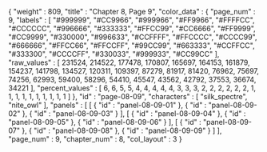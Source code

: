 {
  "weight" : 809,
  "title" : "Chapter 8, Page 9",
  "color_data" : {
    "page_num" : 9,
    "labels" : [
      "#999999",
      "#CC9966",
      "#999966",
      "#FF9966",
      "#FFFFCC",
      "#CCCCCC",
      "#996666",
      "#333333",
      "#FFCC99",
      "#CC6666",
      "#FF9999",
      "#CC9999",
      "#330000",
      "#996633",
      "#CCFFFF",
      "#FFCCCC",
      "#CCCC99",
      "#666666",
      "#FFCC66",
      "#FFCCFF",
      "#99CC99",
      "#663333",
      "#CCFFCC",
      "#333300",
      "#CCCCFF",
      "#330033",
      "#999933",
      "#CC99CC"
    ],
    "raw_values" : [
      231524,
      214522,
      177478,
      170807,
      165697,
      164153,
      161879,
      154237,
      141798,
      134527,
      120311,
      109397,
      87279,
      81917,
      81420,
      76962,
      75697,
      74256,
      62993,
      59400,
      58296,
      54410,
      45547,
      43562,
      42792,
      37553,
      36674,
      34221
    ],
    "percent_values" : [
      6,
      6,
      5,
      5,
      4,
      4,
      4,
      4,
      4,
      3,
      3,
      3,
      2,
      2,
      2,
      2,
      2,
      2,
      1,
      1,
      1,
      1,
      1,
      1,
      1,
      1,
      1,
      1
    ]
  },
  "id" : "page-08-09",
  "characters" : [
    "silk_spectre",
    "nite_owl"
  ],
  "panels" : [
    [
      {
        "id" : "panel-08-09-01"
      },
      {
        "id" : "panel-08-09-02"
      },
      {
        "id" : "panel-08-09-03"
      }
    ],
    [
      {
        "id" : "panel-08-09-04"
      },
      {
        "id" : "panel-08-09-05"
      },
      {
        "id" : "panel-08-09-06"
      }
    ],
    [
      {
        "id" : "panel-08-09-07"
      },
      {
        "id" : "panel-08-09-08"
      },
      {
        "id" : "panel-08-09-09"
      }
    ]
  ],
  "page_num" : 9,
  "chapter_num" : 8,
  "col_layout" : 3
}

